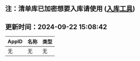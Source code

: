 ## 注：清单库已加密想要入库请使用 ([入库工具](https://github.com/BlankTMing/ManifestAutoUpdate/releases))

## 更新时间：2024-09-22 15:08:42
| AppID | 名称 | 类型  |
| :-------------------- | :----------------------------- | :----------- |
| 无 | 无 | 无 |
